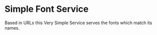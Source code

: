 # Simple Font Service

Based in URLs this Very Simple Service serves the fonts which match its names.